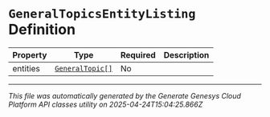 # `GeneralTopicsEntityListing` Definition

| Property | Type | Required | Description |
|----------|------|----------|-------------|
| entities | [`GeneralTopic[]`](generaltopic-definition.md) | No |  |

---

*This file was automatically generated by the Generate Genesys Cloud Platform API classes utility on 2025-04-24T15:04:25.866Z*